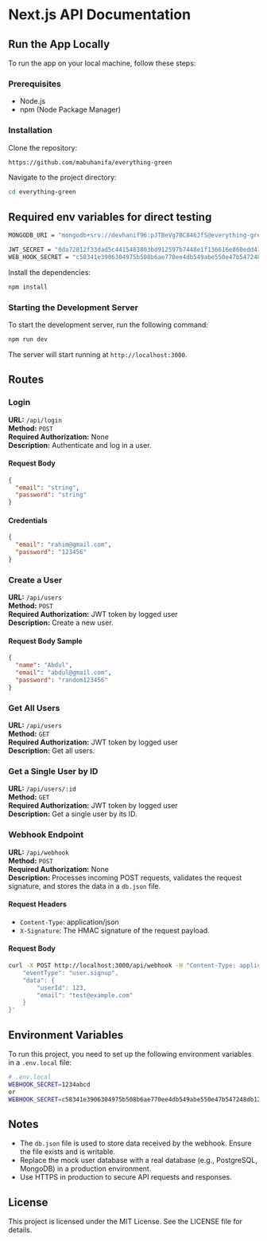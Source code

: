 # Next.js API Documentation

## Run the App Locally

To run the app on your local machine, follow these steps:

### Prerequisites

- Node.js
- npm (Node Package Manager)

### Installation

Clone the repository:

```bash
https://github.com/mabuhanifa/everything-green
```

Navigate to the project directory:

```bash
cd everything-green
```

## Required env variables for direct testing

```bash
MONGODB_URI = "mongodb+srv://devhanif96:pJTBeVg7BC846JfS@everything-green.7bpsq.mongodb.net/?retryWrites=true&w=majority&appName=everything-green"

JWT_SECRET = "0da72812f33dad5c4415483803bd912597b7448e1f136616e860edd43ab85963"
WEB_HOOK_SECRET = "c58341e3906304975b508b6ae770ee4db549abe550e47b547248db12d06ccce4"
```

Install the dependencies:

```bash
npm install
```

### Starting the Development Server

To start the development server, run the following command:

```bash
npm run dev
```

The server will start running at `http://localhost:3000`.

## Routes

### Login

**URL:** `/api/login`  
**Method:** `POST`  
**Required Authorization:** None  
**Description:** Authenticate and log in a user.

#### Request Body

```json
{
  "email": "string",
  "password": "string"
}
```

#### Credentials

```json
{
  "email": "rahim@gmail.com",
  "password": "123456"
}
```

### Create a User

**URL:** `/api/users`  
**Method:** `POST`  
**Required Authorization:** JWT token by logged user  
**Description:** Create a new user.

#### Request Body Sample

```json
{
  "name": "Abdul",
  "email": "abdul@gmail.com",
  "password": "random123456"
}
```

### Get All Users

**URL:** `/api/users`  
**Method:** `GET`  
**Required Authorization:** JWT token by logged user  
**Description:** Get all users.

### Get a Single User by ID

**URL:** `/api/users/:id`  
**Method:** `GET`  
**Required Authorization:** JWT token by logged user  
**Description:** Get a single user by its ID.

### Webhook Endpoint

**URL:** `/api/webhook`  
**Method:** `POST`  
**Required Authorization:** None  
**Description:** Processes incoming POST requests, validates the request signature, and stores the data in a `db.json` file.

#### Request Headers

- `Content-Type`: application/json
- `X-Signature`: The HMAC signature of the request payload.

#### Request Body

```bash
curl -X POST http://localhost:3000/api/webhook -H "Content-Type: application/json" -H "x-signature: 1234abcd" -d '{
    "eventType": "user.signup",
    "data": {
        "userId": 123,
        "email": "test@example.com"
    }
}'

```

## Environment Variables

To run this project, you need to set up the following environment variables in a `.env.local` file:

```bash
# .env.local
WEBHOOK_SECRET=1234abcd
or
WEBHOOK_SECRET=c58341e3906304975b508b6ae770ee4db549abe550e47b547248db12d06ccce4
```

## Notes

- The `db.json` file is used to store data received by the webhook. Ensure the file exists and is writable.
- Replace the mock user database with a real database (e.g., PostgreSQL, MongoDB) in a production environment.
- Use HTTPS in production to secure API requests and responses.

## License

This project is licensed under the MIT License. See the LICENSE file for details.
